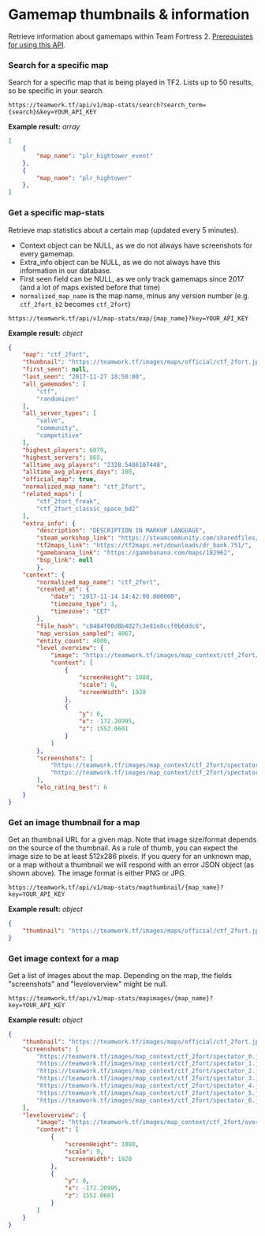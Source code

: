 # Gamemap thumbnails & information

Retrieve information about gamemaps within Team Fortress 2. [Prerequistes for using this API](https://github.com/teamworktf/website_api).

### Search for a specific map

Search for a specific map that is being played in TF2. Lists up to 50 results, so be specific in your search.

```
https://teamwork.tf/api/v1/map-stats/search?search_term={search}&key=YOUR_API_KEY
```

**Example result:** *array*
```json
[
    {
        "map_name": "plr_hightower_event"
    },
    {
        "map_name": "plr_hightower"
    },
]
```

### Get a specific map-stats

Retrieve map statistics about a certain map (updated every 5 minutes). 

* Context object can be NULL, as we do not always have screenshots for every gamemap.
* Extra_info object can be NULL, as we do not always have this information in our database.
* First seen field can be NULL, as we only track gamemaps since 2017 (and a lot of maps existed before that time)
* `normalized_map_name` is the map name, minus any version number (e.g. `ctf_2fort_b2` becomes `ctf_2fort`)

```
https://teamwork.tf/api/v1/map-stats/map/{map_name}?key=YOUR_API_KEY
```

**Example result:** *object*
```json
{
    "map": "ctf_2fort",
    "thumbnail": "https://teamwork.tf/images/maps/official/ctf_2fort.jpg",
    "first_seen": null,
    "last_seen": "2017-11-27 18:50:00",
    "all_gamemodes": [
        "ctf",
        "randomizer"
    ],
    "all_server_types": [
        "valve",
        "community",
        "competitive"
    ],
    "highest_players": 6079,
    "highest_servers": 865,
    "alltime_avg_players": "2328.5486107448",
    "alltime_avg_players_days": 180,
    "official_map": true,
    "normalized_map_name": "ctf_2fort",
    "related_maps": [
        "ctf_2fort_freak",
        "ctf_2fort_classic_space_bd2"
    ],
    "extra_info": {
        "description": "DESCRIPTION IN MARKUP LANGUAGE",
        "steam_workshop_link": "https://steamcommunity.com/sharedfiles/filedetails/?id=454129715",
        "tf2maps_link": "https://tf2maps.net/downloads/dr_bank.751/",
        "gamebanana_link": "https://gamebanana.com/maps/182962",
        "bsp_link": null
        },
    "context": {
        "normalized_map_name": "ctf_2fort",
        "created_at": {
            "date": "2017-11-14 14:42:00.000000",
            "timezone_type": 3,
            "timezone": "CET"
        },
        "file_hash": "c8484f00d8b4027c3e81e8ccf0b6ddc6",
        "map_version_sampled": 4067,
        "entity_count": 4000,
        "level_overview": {
            "image": "https://teamwork.tf/images/map_context/ctf_2fort/overview_merged.jpg",
            "context": [
                {
                    "screenHeight": 1080,
                    "scale": 9,
                    "screenWidth": 1920
                },
                {
                    "y": 0,
                    "x": -172.20995,
                    "z": 1552.0601
                }
            ]
        },
        "screenshots": [
            "https://teamwork.tf/images/map_context/ctf_2fort/spectator_0.jpg",
            "https://teamwork.tf/images/map_context/ctf_2fort/spectator_1.jpg"
        ],
        "elo_rating_best": 6
    }
}
```

### Get an image thumbnail for a map

Get an thumbnail URL for a given map. Note that image size/format depends on the source of the thumbnail. As a rule of thumb, you can expect the image size to be at least 512x286 pixels. If you query for an unknown map, or a map without a thumbnail we will respond with an error JSON object (as shown above). The image format is either PNG or JPG.

```
https://teamwork.tf/api/v1/map-stats/mapthumbnail/{map_name}?key=YOUR_API_KEY
```

**Example result:** *object*
```json
{
    "thumbnail": "https://teamwork.tf/images/maps/official/ctf_2fort.jpg"
}
```

### Get image context for a map

Get a list of images about the map. Depending on the map, the fields "screenshots" and "leveloverview" might be null.

```
https://teamwork.tf/api/v1/map-stats/mapimages/{map_name}?key=YOUR_API_KEY
```

**Example result:** *object*
```json
{
    "thumbnail": "https://teamwork.tf/images/maps/official/ctf_2fort.jpg",
    "screenshots": [
        "https://teamwork.tf/images/map_context/ctf_2fort/spectator_0.jpg",
        "https://teamwork.tf/images/map_context/ctf_2fort/spectator_1.jpg",
        "https://teamwork.tf/images/map_context/ctf_2fort/spectator_2.jpg",
        "https://teamwork.tf/images/map_context/ctf_2fort/spectator_3.jpg",
        "https://teamwork.tf/images/map_context/ctf_2fort/spectator_4.jpg",
        "https://teamwork.tf/images/map_context/ctf_2fort/spectator_5.jpg",
        "https://teamwork.tf/images/map_context/ctf_2fort/spectator_6.jpg"
    ],
    "leveloverview": {
        "image": "https://teamwork.tf/images/map_context/ctf_2fort/overview_merged.jpg",
        "context": [
            {
                "screenHeight": 1080,
                "scale": 9,
                "screenWidth": 1920
            },
            {
                "y": 0,
                "x": -172.20995,
                "z": 1552.0601
            }
        ]
    }
}
```

